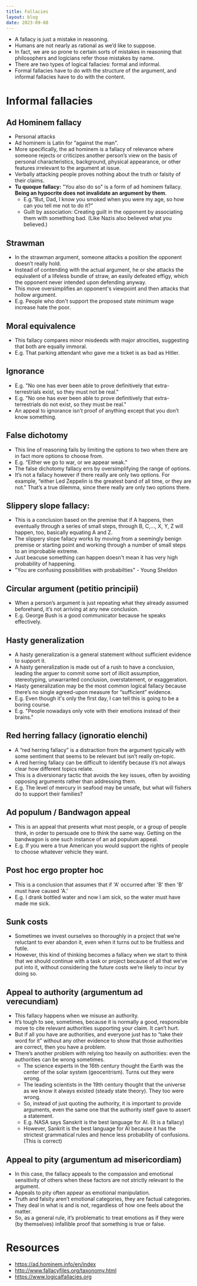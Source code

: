 ```yaml
---
title: Fallacies
layout: blog
date: 2023-09-08
---
```


- A fallacy is just a mistake in reasoning.
- Humans are not nearly as rational as we’d like to suppose.
- In fact, we are so prone to certain sorts of mistakes in reasoning that philosophers and logicians refer those mistakes by name.
- There are two types of logical fallacies: formal and informal.
- Formal fallacies have to do with the structure of the argument, and informal fallacies have to do with the content.

# Informal fallacies

## Ad Hominem fallacy

- Personal attacks
- Ad hominem is Latin for “against the man".
- More specifically, the ad hominem is a fallacy of relevance where someone rejects or criticizes another person’s view on the basis of personal characteristics, background, physical appearance, or other features irrelevant to the argument at issue.
- Verbally attacking people proves nothing about the truth or falsity of their claims.
- **Tu quoque fallacy:** "You also do so" is a form of ad hominem fallacy. **Being an hypocrite does not invalidate an argument by them**.
	- E.g.“But, Dad, I know you smoked when you were my age, so how can you tell me not to do it?”
	- Guilt by association: Creating guilt in the opponent by associating them with something bad. (Like Nazis also believed what you believed.)

## Strawman

- In the strawman argument, someone attacks a position the opponent doesn’t really hold.
- Instead of contending with the actual argument, he or she attacks the equivalent of a lifeless bundle of straw, an easily defeated effigy, which the opponent never intended upon defending anyway.
- This move oversimplifies an opponent's viewpoint and then attacks that hollow argument.
- E.g. People who don't support the proposed state minimum wage increase hate the poor.

## Moral equivalence

- This fallacy compares minor misdeeds with major atrocities, suggesting that both are equally immoral.
- E.g. That parking attendant who gave me a ticket is as bad as Hitler.

## Ignorance

- E.g. "No one has ever been able to prove definitively that extra-terrestrials exist, so they must not be real."
- E.g. "No one has ever been able to prove definitively that extra-terrestrials do not exist, so they must be real."
- An appeal to ignorance isn’t proof of anything except that you don’t know something.

## False dichotomy

- This line of reasoning fails by limiting the options to two when there are in fact more options to choose from.
- E.g. “Either we go to war, or we appear weak.”
- The false dichotomy fallacy errs by oversimplifying the range of options.
- It’s not a fallacy however if there really are only two options. For example, “either Led Zeppelin is the greatest band of all time, or they are not.” That’s a true dilemma, since there really are only two options there.

## Slippery slope fallacy:

- This is a conclusion based on the premise that if A happens, then eventually through a series of small steps, through B, C,…, X, Y, Z will happen, too, basically equating A and Z.
- The slippery slope fallacy works by moving from a seemingly benign premise or starting point and working through a number of small steps to an improbable extreme.
- Just beacuse something can happen doesn't mean it has very high probability of happening.
- "You are confusing possibilities with probabilties" - Young Sheldon

## Circular argument (petitio principii)

- When a person’s argument is just repeating what they already assumed beforehand, it’s not arriving at any new conclusion.
- E.g. George Bush is a good communicator because he speaks effectively.

## Hasty generalization

- A hasty generalization is a general statement without sufficient evidence to support it.
- A hasty generalization is made out of a rush to have a conclusion, leading the arguer to commit some sort of illicit assumption, stereotyping, unwarranted conclusion, overstatement, or exaggeration.
- Hasty generalization may be the most common logical fallacy because there’s no single agreed-upon measure for “sufficient” evidence.
- E.g. Even though it's only the first day, I can tell this is going to be a boring course.
- E.g. "People nowadays only vote with their emotions instead of their brains."

## Red herring fallacy (ignoratio elenchi)

- A “red herring fallacy” is a distraction from the argument typically with some sentiment that seems to be relevant but isn’t really on-topic.
- A red herring fallacy can be difficult to identify because it’s not always clear how different topics relate.
- This is a diversionary tactic that avoids the key issues, often by avoiding opposing arguments rather than addressing them.
- E.g. The level of mercury in seafood may be unsafe, but what will fishers do to support their families?

## Ad populum / Bandwagon appeal

- This is an appeal that presents what most people, or a group of people think, in order to persuade one to think the same way. Getting on the bandwagon is one such instance of an ad populum appeal.
- E.g. If you were a true American you would support the rights of people to choose whatever vehicle they want.

## Post hoc ergo propter hoc

- This is a conclusion that assumes that if 'A' occurred after 'B' then 'B' must have caused 'A.'
- E.g. I drank bottled water and now I am sick, so the water must have made me sick.

## Sunk costs

- Sometimes we invest ourselves so thoroughly in a project that we’re reluctant to ever abandon it, even when it turns out to be fruitless and futile.
- However, this kind of thinking becomes a fallacy when we start to think that we should continue with a task or project because of all that we’ve put into it, without considering the future costs we’re likely to incur by doing so.

## Appeal to authority (argumentum ad verecundiam)

- This fallacy happens when we misuse an authority.
- It’s tough to see, sometimes, because it is normally a good, responsible move to cite relevant authorities supporting your claim. It can’t hurt.
- But if all you have are authorities, and everyone just has to “take their word for it” without any other evidence to show that those authorities are correct, then you have a problem.
- There’s another problem with relying too heavily on authorities: even the authorities can be wrong sometimes.
    - The science experts in the 16th century thought the Earth was the center of the solar system (geocentrism). Turns out they were wrong.
    - The leading scientists in the 19th century thought that the universe as we know it always existed (steady state theory). They too were wrong.
    - So, instead of just quoting the authority, it is important to provide arguments, even the same one that the authority istelf gave to assert a statement.
    - E.g. NASA says Sanskrit is the best language for AI. (It is a fallacy)
    - However, Sankrit is the best language for AI because it has the strictest grammatical rules and hence less probability of confusions. (This is correct)

## Appeal to pity (argumentum ad misericordiam)

- In this case, the fallacy appeals to the compassion and emotional sensitivity of others when these factors are not strictly relevant to the argument.
- Appeals to pity often appear as emotional manipulation.
- Truth and falsity aren’t emotional categories, they are factual categories.
- They deal in what is and is not, regardless of how one feels about the matter.
- So, as a general rule, it’s problematic to treat emotions as if they were (by themselves) infallible proof that something is true or false.

# Resources
- <https://ad.hominem.info/en/index>
- <http://www.fallacyfiles.org/taxonomy.html>
- <https://www.logicalfallacies.org>